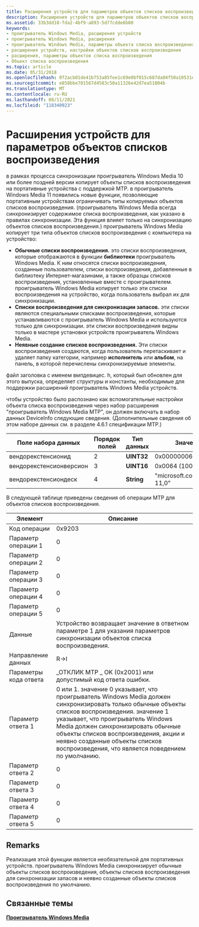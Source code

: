 ```yaml
---
title: Расширения устройств для параметров объектов списков воспроизведения
description: Расширения устройств для параметров объектов списков воспроизведения
ms.assetid: 33b3dd18-fda2-4bf9-a893-5d77cdde6b80
keywords:
- проигрыватель Windows Media, расширения устройств
- проигрыватель Windows Media, расширения
- проигрыватель Windows Media, параметры объекта списка воспроизведения
- расширения устройств, настройки объектов списков воспроизведения
- расширения, параметры объектов списка воспроизведения
- Объект списка воспроизведения
ms.topic: article
ms.date: 05/31/2018
ms.openlocfilehash: 0f2acb01de41b753a85fee1c69e0bf015c687da04f50a10531ee5c67b0a13cc7
ms.sourcegitcommit: e858bbe701567d4583c50a11326e42d7ea51804b
ms.translationtype: MT
ms.contentlocale: ru-RU
ms.lasthandoff: 08/11/2021
ms.locfileid: "118340923"
---
```

# <a name="device-extensions-for-playlist-object-preferences"></a>Расширения устройств для параметров объектов списков воспроизведения

в рамках процесса синхронизации проигрыватель Windows Media 10 или более поздней версии копирует объекты списков воспроизведения на портативные устройства с поддержкой MTP. в проигрыватель Windows Media 11 появились новые функции, позволяющие портативным устройствам ограничивать типы копируемых объектов списков воспроизведения. (проигрыватель Windows Media всегда синхронизирует содержимое списка воспроизведения, как указано в правилах синхронизации. Эта функция влияет только на синхронизацию объектов списков воспроизведения.) проигрыватель Windows Media копирует три типа объектов списков воспроизведения с компьютера на устройство:

-   **Обычные списки воспроизведения.** это списки воспроизведения, которые отображаются в функции **библиотеки** проигрыватель Windows Media. К ним относятся списки воспроизведения, созданные пользователем, списки воспроизведения, добавленные в библиотеку Интернет-магазинами, а также образцы списков воспроизведения, установленные вместе с проигрывателем. проигрыватель Windows Media копирует только эти списки воспроизведения на устройство, когда пользователь выбрал их для синхронизации.
-   **Списки воспроизведения для синхронизации запасов.** эти списки являются специальными списками воспроизведения, которые устанавливаются с проигрыватель Windows Media и используются только для синхронизации. эти списки воспроизведения видны только в мастере установки устройств проигрыватель Windows Media.
-   **Неявные создание списков воспроизведения.** Эти списки воспроизведения создаются, когда пользователь перетаскивает и удаляет папку категории, например **исполнитель** или **альбом**, на панель, в которой перечислены синхронизируемые элементы.

файл заголовка с именем вмпдевицес. h, который был обновлен для этого выпуска, определяет структуры и константы, необходимые для поддержки расширений проигрыватель Windows Media устройств.

чтобы устройство было распознано как вспомогательные настройки объекта списка воспроизведения через набор расширения "проигрыватель Windows Media MTP", он должен включать в набор данных DeviceInfo следующие сведения. (Дополнительные сведения об этом наборе данных см. в разделе 4.6.1 спецификации MTP.)



| Поле набора данных          | Порядок полей | Тип данных  | Значение                       |
|------------------------|-------------|------------|-----------------------------|
| вендорекстенсионид      | 2           | **UINT32** | 0x00000006                  |
| вендорекстенсионверсион | 3           | **UINT16** | 0x0064 (100)                |
| вендорекстенсиондеск    | 4           | **String** | "microsoft.com/WMPPD: 11,0" |



 

В следующей таблице приведены сведения об операции MTP для объектов списков воспроизведения.



| Элемент                  | Описание                                                                                                                                                                                                                                                                                     |
|-----------------------|-------------------------------------------------------------------------------------------------------------------------------------------------------------------------------------------------------------------------------------------------------------------------------------------------|
| Код операции        | 0x9203                                                                                                                                                                                                                                                                                          |
| Параметр операции 1 | 0                                                                                                                                                                                                                                                                                               |
| Параметр операции 2 | 0                                                                                                                                                                                                                                                                                               |
| Параметр операции 3 | 0                                                                                                                                                                                                                                                                                               |
| Параметр операции 4 | 0                                                                                                                                                                                                                                                                                               |
| Параметр операции 5 | 0                                                                                                                                                                                                                                                                                               |
| Данные                  | Устройство возвращает значение в ответном параметре 1 для указания параметров синхронизации объектов списка воспроизведения.                                                                                                                                                                                      |
| Направление данных        | R->I                                                                                                                                                                                                                                                                                         |
| Параметры кода ответа | \_ОТКЛИК MTP \_ OK (0x2001) или допустимый код ответа ошибки.                                                                                                                                                                                                                                        |
| Параметр ответа 1  | 0 или 1. значение 0 указывает, что проигрыватель Windows Media должен синхронизировать только обычные объекты списков воспроизведения. значение 1 указывает, что проигрыватель Windows Media должен синхронизировать обычные объекты списков воспроизведения, акции и неявно созданные объекты списков воспроизведения, что является поведением по умолчанию. |
| Параметр ответа 2  | 0                                                                                                                                                                                                                                                                                               |
| Параметр ответа 3  | 0                                                                                                                                                                                                                                                                                               |
| Параметр ответа 4  | 0                                                                                                                                                                                                                                                                                               |
| Параметр ответа 5  | 0                                                                                                                                                                                                                                                                                               |



 

## <a name="remarks"></a>Remarks

Реализация этой функции является необязательной для портативных устройств. проигрыватель Windows Media синхронизирует обычные объекты списков воспроизведения, объекты списков воспроизведения для синхронизации запасов и неявно созданные объекты списков воспроизведения по умолчанию.

## <a name="related-topics"></a>Связанные темы

<dl> <dt>

[**Проигрыватель Windows Media**](windows-media-player.md)
</dt> </dl>

 

 




